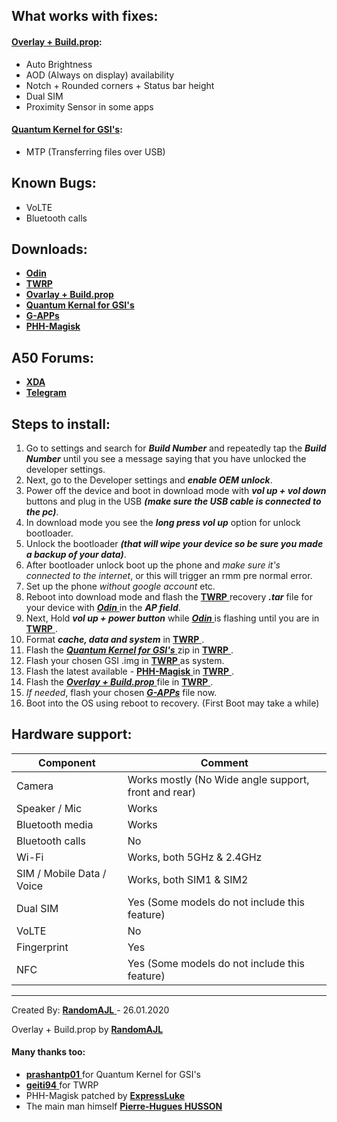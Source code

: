 ## What works with fixes:
#### [Overlay + Build.prop](https://github.com/RandomAJL/A50-GSI-BugFixes/releases/tag/1.0):
- Auto Brightness
- AOD (Always on display) availability
- Notch + Rounded corners + Status bar height
- Dual SIM
- Proximity Sensor in some apps
#### [Quantum Kernel for GSI's](https://github.com/prashantpaddune/android_kernel_samsung_a50dd/releases/download/v1.1/Quantum_A505F_GSI_V1.1-Magisk-Patched.zip):
- MTP (Transferring files over USB)

## Known Bugs:
- VoLTE
- Bluetooth calls

## Downloads:
- [ **Odin** ](https://odindownload.com/download/Odin3_v3.14.1.zip)
- [ **TWRP** ](http://gofile.me/4xNLJ/Plj8vFfFE)
- [ **Ovarlay + Build.prop** ](https://github.com/RandomAJL/A50-GSI-BugFixes/releases/tag/1.0)
- [ **Quantum Kernal for GSI's** ](https://github.com/prashantpaddune/android_kernel_samsung_a50dd/releases/download/v1.1/Quantum_A505F_GSI_V1.1-Magisk-Patched.zip)
- [ **G-APPs** ](https://opengapps.org/)
- [ **PHH-Magisk** ](https://t.me/a50_offl/117)

## A50 Forums:
- [ **XDA** ](https://forum.xda-developers.com/galaxy-a50)
- [ **Telegram** ](https://t.me/SamsungGalaxyA50)

## Steps to install:

1. Go to settings and search for **_Build Number_** and repeatedly tap the **_Build Number_** until you see a message saying that you have unlocked the developer settings.
2. Next, go to the Developer settings and _**enable OEM unlock**_.
3. Power off the device and boot in download mode with _**vol up + vol down**_ buttons and plug in the USB **_(make sure the USB cable is connected to the pc)_**.
4. In download mode you see the _**long press vol up**_ option for unlock bootloader.
5. Unlock the bootloader **_(that will wipe your device so be sure you made a backup of your data)_**.
6. After bootloader unlock boot up the phone and _make sure it's connected to the internet_, or this will trigger an rmm pre normal error.
7. Set up the phone _without google account_ etc.
8. Reboot into download mode and flash the [ **TWRP** ](http://gofile.me/4xNLJ/Plj8vFfFE) recovery **_.tar_** file for your device with [ _**Odin**_ ](https://odindownload.com/download/Odin3_v3.14.1.zip) in the _**AP field**_.
9. Next, Hold _**vol up + power button**_ while [ _**Odin**_ ](https://odindownload.com/download/Odin3_v3.14.1.zip) is flashing until you are in [ **TWRP** ](http://gofile.me/4xNLJ/Plj8vFfFE).
10. Format _**cache, data and system**_ in [ **TWRP** ](http://gofile.me/4xNLJ/Plj8vFfFE).
11. Flash the [ _**Quantum Kernel for GSI's**_ ](https://github.com/prashantpaddune/android_kernel_samsung_a50dd/releases/download/v1.1/Quantum_A505F_GSI_V1.1-Magisk-Patched.zip) zip in [ **TWRP** ](http://gofile.me/4xNLJ/Plj8vFfFE).
12. Flash your chosen GSI .img in [ **TWRP** ](http://gofile.me/4xNLJ/Plj8vFfFE) as system.
13. Flash the latest available - [ **PHH-Magisk** ](https://t.me/a50_offl/117) in [ **TWRP** ](http://gofile.me/4xNLJ/Plj8vFfFE).
14. Flash the [ _**Overlay + Build.prop**_ ](https://github.com/RandomAJL/A50-GSI-BugFixes/releases/tag/1.0) file in [ **TWRP** ](http://gofile.me/4xNLJ/Plj8vFfFE).
15. _If needed_, flash your chosen [_**G-APPs**_](https://opengapps.org/) file now.
16. Boot into the OS using reboot to recovery. (First Boot may take a while)

## Hardware support:

| Component                 |      Comment                                                        |
|---------------------------|---------------------------------------------------------------------|
| Camera                    | Works mostly (No Wide angle support, front and rear)                |
| Speaker / Mic             | Works                                                               |
| Bluetooth media           | Works                                                               |
| Bluetooth calls           | No                                                                  |
| Wi-Fi                     | Works, both 5GHz & 2.4GHz                                           |
| SIM / Mobile Data / Voice | Works, both SIM1 & SIM2                                             |
| Dual SIM                  | Yes (Some models do not include this feature)                       |
| VoLTE                     | No                                                                  |
| Fingerprint               | Yes                                                                 |
| NFC                       | Yes (Some models do not include this feature)                       |
---	

Created By: [ **RandomAJL** ](https://github.com/RandomAJL) - 26.01.2020	

Overlay + Build.prop by [ **RandomAJL** ](https://github.com/RandomAJL)	

#### Many thanks too:	
- [ **prashantp01** ](https://github.com/prashantpaddune) for Quantum Kernel for GSI's	
- [ **geiti94** ](https://github.com/geiti94) for TWRP	
- PHH-Magisk patched by [ **ExpressLuke** ](https://github.com/ExpressLuke)	
- The main man himself [ **Pierre-Hugues HUSSON** ](https://github.com/phhusson)